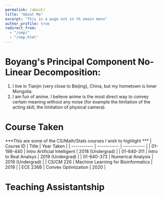 ```yaml
---
permalink: /about/
title: "About Me"
excerpt: "This is a page not in th emain menu"
author_profile: true
redirect_from: 
  - "/nmp/"
  - "/nmp.html"
---
```


Boyang's Principal Component No-Linear Decomposition:
======
1. I live in Tianjin (very close to Beijing), China, but my hometown is Inner Mongolia.
2. I am fun of anime. I believe anime is the most direct way to convey certain meaning without any noise (for example the limitation of the acting skill, the limitation of physical camera). 


Course Taken
===============
***This are some of the CS/Math/Stats courses I wish to highlight ***
| Course ID     | Title | Year Taken | 
| ----------- | ----------- | ----------- |
| 01-198-440   | Intro Artificial Intelligent    | 2018 (Undergrad)  |
| 01-640-311    | Intro to Real Analsys      | 2019 (Undergrad)   |
| 01-640-373   | Numerical Analysis        | 2019 (Undergrad)   |
| CS/CM 226  | Machine Learning for Bioinformatics   | 2019  |
| ECE 236B  | Convex Optimization   | 2020  |


Teaching Assistantship
===============

